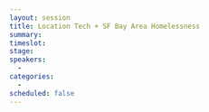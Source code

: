 ```yaml
---
layout: session
title: Location Tech + SF Bay Area Homelessness
summary:
timeslot:
stage:
speakers:
  -
categories:
  -
scheduled: false
---
```

 